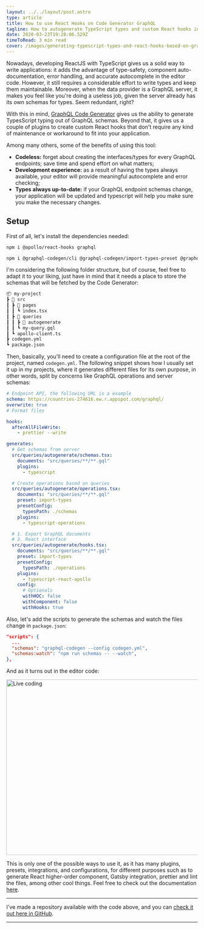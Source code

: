 ```yaml
---
layout: ../../layout/post.astro
type: article
title: How to use React Hooks on Code Generator GraphQL
tagline: How to autogenerate TypeScript types and custom React hooks in React applications with GraphQL Code Generator.
date: 2020-03-23T19:28:06.529Z
timeToRead: 3 min read
cover: /images/generating-typescript-types-and-react-hooks-based-on-graphql-endpoint/cover.png
---
```


Nowadays, developing ReactJS with TypeScript gives us a solid way to write applications: it adds the advantage of type-safety, component auto-documentation, error handling, and accurate autocomplete in the editor code. However, it still requires a considerable effort to write types and keep them maintainable. Moreover, when the data provider is a GraphQL server, it makes you feel like you're doing a useless job, given the server already has its own schemas for types. Seem redundant, right?

With this in mind, [GraphQL Code Generator](https://graphql-code-generator.com/) gives us the ability to generate TypesScript typing out of GraphQL schemas. Beyond that, it gives us a couple of plugins to create custom React hooks that don't require any kind of maintenance or workaround to fit into your application.

Among many others, some of the benefits of using this tool:

- **Codeless:** forget about creating the interfaces/types for every GraphQL endpoints; save time and spend effort on what matters;
- **Development experience:** as a result of having the types always available, your editor will provide meaningful autocomplete and error checking;
- **Types always up-to-date:** if your GraphQL endpoint schemas change, your application will be updated and typescript will help you make sure you make the necessary changes.

## Setup

First of all, let's install the dependencies needed:

```sh
npm i @apollo/react-hooks graphql
```

```sh
npm i @graphql-codegen/cli @graphql-codegen/import-types-preset @graphql-codegen/typescript @graphql-codegen/typescript-operations @graphql-codegen/typescript-react-apollo --save-dev
```

I'm considering the following folder structure, but of course, feel free to adapt it to your liking, just have in mind that it needs a place to store the schemas that will be fetched by the Code Generator:

```md
📦 my-project
┣ 📂 src
┃ ┣ 📂 pages
┃ ┃ ┗ index.tsx
┃ ┣ 📂 queries
┃ ┃ ┣ 📂 autogenerate
┃ ┃ ┗ my-query.gql
┃ ┗ apollo-client.ts
┣ codegen.yml
┗ package.json
```

Then, basically, you'll need to create a configuration file at the root of the project, named `codegen.yml`. The following snippet shows how I usually set it up in my projects, where it generates different files for its own purpose, in other words, split by concerns like GraphQL operations and server schemas:

```yaml
# Endpoint API, the following URL is a example
schema: https://countries-274616.ew.r.appspot.com/graphql/
overwrite: true
# Format files

hooks:
  afterAllFileWrite:
    - prettier --write

generates:
  # Get schemas from server
  src/queries/autogenerate/schemas.tsx:
    documents: "src/queries/**/**.gql"
    plugins:
      - typescript

  # Create operations based on queries
  src/queries/autogenerate/operations.tsx:
    documents: "src/queries/**/**.gql"
    preset: import-types
    presetConfig:
      typesPath: ./schemas
    plugins:
      - typescript-operations

  # 1. Export GraphQL documents
  # 2. React interface
  src/queries/autogenerate/hooks.tsx:
    documents: "src/queries/**/**.gql"
    preset: import-types
    presetConfig:
      typesPath: ./operations
    plugins:
      - typescript-react-apollo
    config:
      # Optionals
      withHOC: false
      withComponent: false
      withHooks: true
```

Also, let's add the scripts to generate the schemas and watch the files change in `package.json`:

```json
"scripts": {
  ...
  "schemas": "graphql-codegen --config codegen.yml",
  "schemas:watch": "npm run schemas -- --watch",
},
```

And as it turns out in the editor code:

<img
  src="/images/generating-typescript-types-and-react-hooks-based-on-graphql-endpoint/live-coding.gif"
  alt="Live coding"
  width="800"
  height="461"
/>

This is only one of the possible ways to use it, as it has many plugins, presets, integrations, and configurations, for different purposes such as to generate React higher-order component, Gatsby integration, prettier and lint the files, among other cool things. Feel free to check out the documentation [here](https://graphql-code-generator.com/).

---

I've made a repository available with the code above, and you can [check it out here in GitHub](https://github.com/danilowoz/ts-gql-jsx).

---
